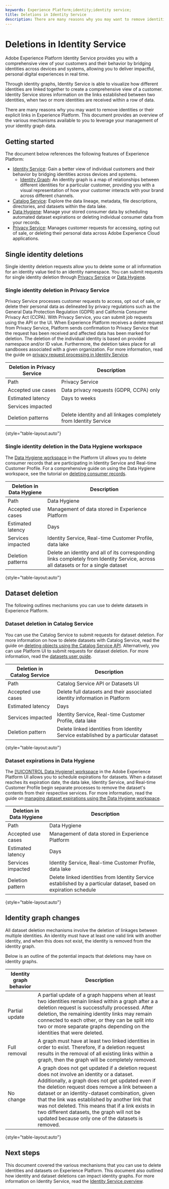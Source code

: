 ```yaml
---
keywords: Experience Platform;identity;identity service;
title: Deletions in Identity Service
description: There are many reasons why you may want to remove identities or their explicit links in Experience Platform. This document provides an overview of the various mechanisms available to you to leverage your management of your identity graph data.
---
```

# Deletions in Identity Service

Adobe Experience Platform Identity Service provides you with a comprehensive view of your customers and their behavior by bridging identities across devices and systems, allowing you to deliver impactful, personal digital experiences in real time. 

Through identity graphs, Identity Service is able to visualize how different identities are linked together to create a comprehensive view of a customer. Identity Service stores information on the links established between two identities, when two or more identities are received within a row of data. 

There are many reasons why you may want to remove identities or their explicit links in Experience Platform. This document provides an overview of the various mechanisms available to you to leverage your management of your identity graph data.

## Getting started

The document below references the following features of Experience Platform:

* [Identity Service](home.md): Gain a better view of individual customers and their behavior by bridging identities across devices and systems.
  * [Identity Graph](./ui/identity-graph-viewer.md): An identity graph is a map of relationships between different identities for a particular customer, providing you with a visual representation of how your customer interacts with your brand across different channels.
* [Catalog Service](../catalog/home.md): Explore the data lineage, metadata, file descriptions, directories, and datasets within the data lake.
* [Data Hygiene](../hygiene/home.md): Manage your stored consumer data by scheduling automated dataset expirations or deleting individual consumer data from your records.
* [Privacy Service](../privacy-service/home.md): Manages customer requests for accessing, opting out of sale, or deleting their personal data across Adobe Experience Cloud applications.

## Single identity deletions

Single identity deletion requests allow you to delete some or all information for an identity value tied to an identity namespace. You can submit requests for single identity deletion through [Privacy Service](../privacy-service/home.md) or [Data Hygiene](../hygiene/home.md).

### Single identity deletion in Privacy Service 

Privacy Service processes customer requests to access, opt out of sale, or delete their personal data as delineated by privacy regulations such as the General Data Protection Regulation (GDPR) and California Consumer Privacy Act (CCPA). With Privacy Service, you can submit job requests using the API or the UI. When Experience Platform receives a delete request from Privacy Service, Platform sends confirmation to Privacy Service that the request has been received and affected data has been marked for deletion. The deletion of the individual identity is based on provided namespace and/or ID value. Furthermore, the deletion takes place for all sandboxes associated with a given organization. For more information, read the guide on [privacy request processing in Identity Service](privacy.md).

| Deletion in Privacy Service | Description |
| --- | --- |
| Path | Privacy Service |
| Accepted use cases | Data privacy requests (GDPR, CCPA) only |
| Estimated latency | Days to weeks |
| Services impacted |
| Deletion patterns | Delete identity and all linkages completely from Identity Service | 

{style="table-layout:auto"}

### Single identity deletion in the Data Hygiene workspace

The [Data Hygiene workspace](../hygiene/ui/overview.md) in the Platform UI allows you to delete consumer records that are participating in Identity Service and Real-time Customer Profile. For a comprehensive guide on using the Data Hygiene workspace, see the tutorial on [deleting consumer records](../hygiene/ui/delete-consumer.md).

| Deletion in Data Hygiene | Description |
| --- | --- |
| Path | Data Hygiene |
| Accepted use cases | Management of data stored in Experience Platform |
| Estimated latency | Days |
| Services impacted | Identity Service, Real-time Customer Profile, data lake |
| Deletion patterns | Delete an identity and all of its corresponding links completely from Identity Service, across all datasets or for a single dataset | 

{style="table-layout:auto"}

## Dataset deletion

The following outlines mechanisms you can use to delete datasets in Experience Platform.

### Dataset deletion in Catalog Service

You can use the Catalog Service to submit requests for dataset deletion. For more information on how to delete datasets with Catalog Service, read the guide on [deleting objects using the Catalog Service API](../catalog/api/delete-object.md). Alternatively, you can use Platform UI to submit requests for dataset deletion. For more information, read the [datasets user guide](../catalog/datasets/user-guide.md#delete-a-dataset).

| Deletion in Catalog Service | Description |
| --- | --- |
| Path | Catalog Service API or Datasets UI |
| Accepted use cases | Delete full datasets and their associated identity information in Platform |
| Estimated latency | Days |
| Services impacted | Identity Service, Real-time Customer Profile, data lake |
| Deletion pattern | Delete linked identities from Identity Service established by a particular dataset |

{style="table-layout:auto"}

### Dataset expirations in Data Hygiene

The [[!UICONTROL Data Hygiene] workspace](../hygiene/ui/overview.md) in the Adobe Experience Platform UI allows you to schedule expirations for datasets. When a dataset reaches its expiration date, the data lake, Identity Service, and Real-time Customer Profile begin separate processes to remove the dataset's contents from their respective services. For more information, read the guide on [managing dataset expirations using the Data Hygiene workspace](../hygiene/ui/dataset-expiration.md).

| Deletion in Data Hygiene | Description |
| --- | --- |
| Path | Data Hygiene | 
| Accepted use cases | Management of data stored in Experience Platform | 
| Estimated latency | Days |
| Services impacted | Identity Service, Real-time Customer Profile, data lake |
| Deletion pattern | Delete linked identities from Identity Service established by a particular dataset, based on expiration schedule |

{style="table-layout:auto"}

## Identity graph changes

All dataset deletion mechanisms involve the deletion of linkages between multiple identities. An identity must have at least one valid link with another identity, and when this does not exist, the identity is removed from the identity graph.

Below is an outline of the potential impacts that deletions may have on identity graphs. 

| Identity graph behavior | Description |
| --- | --- |
| Partial update | A partial update of a graph happens when at least two identities remain linked within a graph after a a deletion request is successfully processed. After deletion, the remaining identity links may remain connected to each other, or they can be split into two or more separate graphs depending on the identities that were deleted. |
| Full removal | A graph must have at least two linked identities in order to exist. Therefore, if a deletion request results in the removal of all existing links within a graph, then the graph will be completely removed. |
| No change | A graph does not get updated if a deletion request does not involve an identity or a dataset. Additionally, a graph does not get updated even if the deletion request does remove a link between a dataset or an identity-dataset combination, given that the link was established by another link that was not deleted. This means that if a link exists in two different datasets, the graph will not be updated because only one of the datasets is removed. |

{style="table-layout:auto"}

## Next steps

This document covered the various mechanisms that you can use to delete identities and datasets on Experience Platform. This document also outlined how identity and dataset deletions can impact identity graphs. For more information on Identity Service, read the [Identity Service overview](home.md).